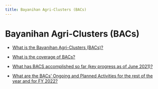 ```yaml
---
title: Bayanihan Agri-Clusters (BACs)
---
```


# Bayanihan Agri-Clusters (BACs)


 - [What is the Bayanihan Agri-Clusters (BACs)?](/other-priority-programs-and-projects/bayanihan-agri-clusters-bacs/what-is-the-bayanihan-agri-clusters-bacs)
    
 - [What is the coverage of BACs?](/other-priority-programs-and-projects/bayanihan-agri-clusters-bacs/what-is-the-coverage-of-bacs)
    
 - [What has BACS accomplished so far (key progress as of June 2021)?](/other-priority-programs-and-projects/bayanihan-agri-clusters-bacs/what-has-bacs-accomplished-so-far-key-progress-as-of-june-2021)
    
 - [What are the BACs’ Ongoing and Planned Activities for the rest of the year and for FY 2022?](/other-priority-programs-and-projects/bayanihan-agri-clusters-bacs/what-are-the-bacs-ongoing-and-planned-activities-for-the-rest-of-the-year-and-for-fy-2022)
    
